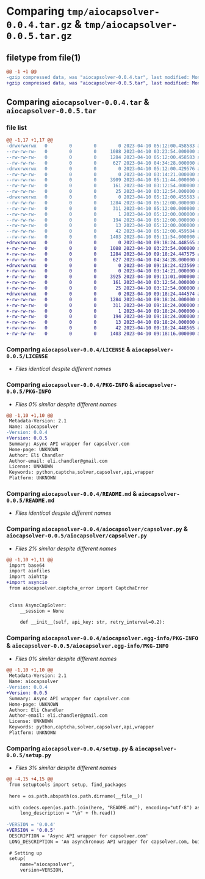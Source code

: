 # Comparing `tmp/aiocapsolver-0.0.4.tar.gz` & `tmp/aiocapsolver-0.0.5.tar.gz`

## filetype from file(1)

```diff
@@ -1 +1 @@
-gzip compressed data, was "aiocapsolver-0.0.4.tar", last modified: Mon Apr 10 05:12:00 2023, max compression
+gzip compressed data, was "aiocapsolver-0.0.5.tar", last modified: Mon Apr 10 09:18:24 2023, max compression
```

## Comparing `aiocapsolver-0.0.4.tar` & `aiocapsolver-0.0.5.tar`

### file list

```diff
@@ -1,17 +1,17 @@
-drwxrwxrwx   0        0        0        0 2023-04-10 05:12:00.458583 aiocapsolver-0.0.4/
--rw-rw-rw-   0        0        0     1088 2023-04-10 03:23:54.000000 aiocapsolver-0.0.4/LICENSE
--rw-rw-rw-   0        0        0     1284 2023-04-10 05:12:00.458583 aiocapsolver-0.0.4/PKG-INFO
--rw-rw-rw-   0        0        0      627 2023-04-10 04:34:28.000000 aiocapsolver-0.0.4/README.md
-drwxrwxrwx   0        0        0        0 2023-04-10 05:12:00.429576 aiocapsolver-0.0.4/aiocapsolver/
--rw-rw-rw-   0        0        0        0 2023-04-10 03:14:21.000000 aiocapsolver-0.0.4/aiocapsolver/__init__.py
--rw-rw-rw-   0        0        0     3909 2023-04-10 05:11:44.000000 aiocapsolver-0.0.4/aiocapsolver/capsolver.py
--rw-rw-rw-   0        0        0      161 2023-04-10 03:12:54.000000 aiocapsolver-0.0.4/aiocapsolver/captcha_error.py
--rw-rw-rw-   0        0        0       25 2023-04-10 03:12:54.000000 aiocapsolver-0.0.4/aiocapsolver/solution.py
-drwxrwxrwx   0        0        0        0 2023-04-10 05:12:00.455583 aiocapsolver-0.0.4/aiocapsolver.egg-info/
--rw-rw-rw-   0        0        0     1284 2023-04-10 05:12:00.000000 aiocapsolver-0.0.4/aiocapsolver.egg-info/PKG-INFO
--rw-rw-rw-   0        0        0      311 2023-04-10 05:12:00.000000 aiocapsolver-0.0.4/aiocapsolver.egg-info/SOURCES.txt
--rw-rw-rw-   0        0        0        1 2023-04-10 05:12:00.000000 aiocapsolver-0.0.4/aiocapsolver.egg-info/dependency_links.txt
--rw-rw-rw-   0        0        0      194 2023-04-10 05:12:00.000000 aiocapsolver-0.0.4/aiocapsolver.egg-info/requires.txt
--rw-rw-rw-   0        0        0       13 2023-04-10 05:12:00.000000 aiocapsolver-0.0.4/aiocapsolver.egg-info/top_level.txt
--rw-rw-rw-   0        0        0       42 2023-04-10 05:12:00.459584 aiocapsolver-0.0.4/setup.cfg
--rw-rw-rw-   0        0        0     1403 2023-04-10 05:11:54.000000 aiocapsolver-0.0.4/setup.py
+drwxrwxrwx   0        0        0        0 2023-04-10 09:18:24.448565 aiocapsolver-0.0.5/
+-rw-rw-rw-   0        0        0     1088 2023-04-10 03:23:54.000000 aiocapsolver-0.0.5/LICENSE
+-rw-rw-rw-   0        0        0     1284 2023-04-10 09:18:24.447575 aiocapsolver-0.0.5/PKG-INFO
+-rw-rw-rw-   0        0        0      627 2023-04-10 04:34:28.000000 aiocapsolver-0.0.5/README.md
+drwxrwxrwx   0        0        0        0 2023-04-10 09:18:24.423569 aiocapsolver-0.0.5/aiocapsolver/
+-rw-rw-rw-   0        0        0        0 2023-04-10 03:14:21.000000 aiocapsolver-0.0.5/aiocapsolver/__init__.py
+-rw-rw-rw-   0        0        0     3925 2023-04-10 09:11:01.000000 aiocapsolver-0.0.5/aiocapsolver/capsolver.py
+-rw-rw-rw-   0        0        0      161 2023-04-10 03:12:54.000000 aiocapsolver-0.0.5/aiocapsolver/captcha_error.py
+-rw-rw-rw-   0        0        0       25 2023-04-10 03:12:54.000000 aiocapsolver-0.0.5/aiocapsolver/solution.py
+drwxrwxrwx   0        0        0        0 2023-04-10 09:18:24.444574 aiocapsolver-0.0.5/aiocapsolver.egg-info/
+-rw-rw-rw-   0        0        0     1284 2023-04-10 09:18:24.000000 aiocapsolver-0.0.5/aiocapsolver.egg-info/PKG-INFO
+-rw-rw-rw-   0        0        0      311 2023-04-10 09:18:24.000000 aiocapsolver-0.0.5/aiocapsolver.egg-info/SOURCES.txt
+-rw-rw-rw-   0        0        0        1 2023-04-10 09:18:24.000000 aiocapsolver-0.0.5/aiocapsolver.egg-info/dependency_links.txt
+-rw-rw-rw-   0        0        0      194 2023-04-10 09:18:24.000000 aiocapsolver-0.0.5/aiocapsolver.egg-info/requires.txt
+-rw-rw-rw-   0        0        0       13 2023-04-10 09:18:24.000000 aiocapsolver-0.0.5/aiocapsolver.egg-info/top_level.txt
+-rw-rw-rw-   0        0        0       42 2023-04-10 09:18:24.448565 aiocapsolver-0.0.5/setup.cfg
+-rw-rw-rw-   0        0        0     1403 2023-04-10 09:18:16.000000 aiocapsolver-0.0.5/setup.py
```

### Comparing `aiocapsolver-0.0.4/LICENSE` & `aiocapsolver-0.0.5/LICENSE`

 * *Files identical despite different names*

### Comparing `aiocapsolver-0.0.4/PKG-INFO` & `aiocapsolver-0.0.5/PKG-INFO`

 * *Files 0% similar despite different names*

```diff
@@ -1,10 +1,10 @@
 Metadata-Version: 2.1
 Name: aiocapsolver
-Version: 0.0.4
+Version: 0.0.5
 Summary: Async API wrapper for capsolver.com
 Home-page: UNKNOWN
 Author: Eli Chandler
 Author-email: eli.chandler@gmail.com
 License: UNKNOWN
 Keywords: python,captcha,solver,capsolver,api,wrapper
 Platform: UNKNOWN
```

### Comparing `aiocapsolver-0.0.4/README.md` & `aiocapsolver-0.0.5/README.md`

 * *Files identical despite different names*

### Comparing `aiocapsolver-0.0.4/aiocapsolver/capsolver.py` & `aiocapsolver-0.0.5/aiocapsolver/capsolver.py`

 * *Files 2% similar despite different names*

```diff
@@ -1,10 +1,11 @@
 import base64
 import aiofiles
 import aiohttp
+import asyncio
 from aiocapsolver.captcha_error import CaptchaError
 
 
 class AsyncCapSolver:
     __session = None
 
     def __init__(self, api_key: str, retry_interval=0.2):
```

### Comparing `aiocapsolver-0.0.4/aiocapsolver.egg-info/PKG-INFO` & `aiocapsolver-0.0.5/aiocapsolver.egg-info/PKG-INFO`

 * *Files 0% similar despite different names*

```diff
@@ -1,10 +1,10 @@
 Metadata-Version: 2.1
 Name: aiocapsolver
-Version: 0.0.4
+Version: 0.0.5
 Summary: Async API wrapper for capsolver.com
 Home-page: UNKNOWN
 Author: Eli Chandler
 Author-email: eli.chandler@gmail.com
 License: UNKNOWN
 Keywords: python,captcha,solver,capsolver,api,wrapper
 Platform: UNKNOWN
```

### Comparing `aiocapsolver-0.0.4/setup.py` & `aiocapsolver-0.0.5/setup.py`

 * *Files 3% similar despite different names*

```diff
@@ -4,15 +4,15 @@
 from setuptools import setup, find_packages
 
 here = os.path.abspath(os.path.dirname(__file__))
 
 with codecs.open(os.path.join(here, "README.md"), encoding="utf-8") as fh:
     long_description = "\n" + fh.read()
 
-VERSION = '0.0.4'
+VERSION = '0.0.5'
 DESCRIPTION = 'Async API wrapper for capsolver.com'
 LONG_DESCRIPTION = 'An asynchronous API wrapper for capsolver.com, built to be reliable and versatile.'
 
 # Setting up
 setup(
     name="aiocapsolver",
     version=VERSION,
```

